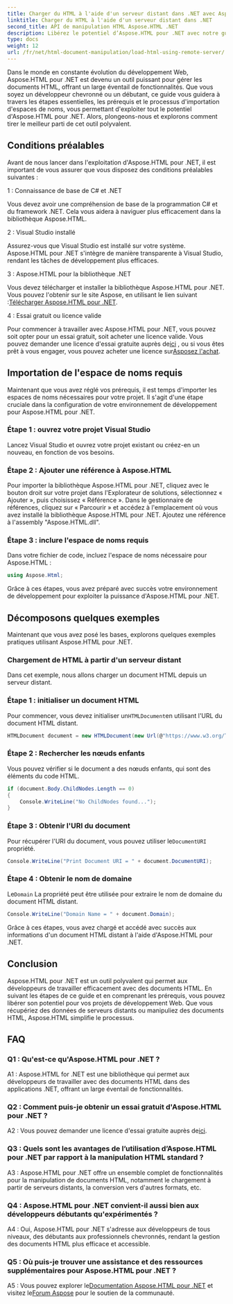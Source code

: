 ```yaml
---
title: Charger du HTML à l'aide d'un serveur distant dans .NET avec Aspose.HTML
linktitle: Charger du HTML à l'aide d'un serveur distant dans .NET
second_title: API de manipulation HTML Aspose.HTML .NET
description: Libérez le potentiel d’Aspose.HTML pour .NET avec notre guide complet. Découvrez comment importer des espaces de noms, accéder à des documents HTML distants, et bien plus encore.
type: docs
weight: 12
url: /fr/net/html-document-manipulation/load-html-using-remote-server/
---
```


Dans le monde en constante évolution du développement Web, Aspose.HTML pour .NET est devenu un outil puissant pour gérer les documents HTML, offrant un large éventail de fonctionnalités. Que vous soyez un développeur chevronné ou un débutant, ce guide vous guidera à travers les étapes essentielles, les prérequis et le processus d'importation d'espaces de noms, vous permettant d'exploiter tout le potentiel d'Aspose.HTML pour .NET. Alors, plongeons-nous et explorons comment tirer le meilleur parti de cet outil polyvalent.

## Conditions préalables

Avant de nous lancer dans l'exploitation d'Aspose.HTML pour .NET, il est important de vous assurer que vous disposez des conditions préalables suivantes :

1 : Connaissance de base de C# et .NET

Vous devez avoir une compréhension de base de la programmation C# et du framework .NET. Cela vous aidera à naviguer plus efficacement dans la bibliothèque Aspose.HTML.

2 : Visual Studio installé

Assurez-vous que Visual Studio est installé sur votre système. Aspose.HTML pour .NET s'intègre de manière transparente à Visual Studio, rendant les tâches de développement plus efficaces.

3 : Aspose.HTML pour la bibliothèque .NET

 Vous devez télécharger et installer la bibliothèque Aspose.HTML pour .NET. Vous pouvez l'obtenir sur le site Aspose, en utilisant le lien suivant :[Télécharger Aspose.HTML pour .NET](https://releases.aspose.com/html/net/).

4 : Essai gratuit ou licence valide

 Pour commencer à travailler avec Aspose.HTML pour .NET, vous pouvez soit opter pour un essai gratuit, soit acheter une licence valide. Vous pouvez demander une licence d'essai gratuite auprès de[ici](https://releases.aspose.com/) , ou si vous êtes prêt à vous engager, vous pouvez acheter une licence sur[Asposez l'achat](https://purchase.aspose.com/buy).

## Importation de l'espace de noms requis

Maintenant que vous avez réglé vos prérequis, il est temps d'importer les espaces de noms nécessaires pour votre projet. Il s'agit d'une étape cruciale dans la configuration de votre environnement de développement pour Aspose.HTML pour .NET.

### Étape 1 : ouvrez votre projet Visual Studio

Lancez Visual Studio et ouvrez votre projet existant ou créez-en un nouveau, en fonction de vos besoins.

### Étape 2 : Ajouter une référence à Aspose.HTML

Pour importer la bibliothèque Aspose.HTML pour .NET, cliquez avec le bouton droit sur votre projet dans l'Explorateur de solutions, sélectionnez « Ajouter », puis choisissez « Référence ». Dans le gestionnaire de références, cliquez sur « Parcourir » et accédez à l'emplacement où vous avez installé la bibliothèque Aspose.HTML pour .NET. Ajoutez une référence à l'assembly "Aspose.HTML.dll".

### Étape 3 : inclure l'espace de noms requis

Dans votre fichier de code, incluez l'espace de noms nécessaire pour Aspose.HTML :

```csharp
using Aspose.Html;
```

Grâce à ces étapes, vous avez préparé avec succès votre environnement de développement pour exploiter la puissance d'Aspose.HTML pour .NET.

## Décomposons quelques exemples

Maintenant que vous avez posé les bases, explorons quelques exemples pratiques utilisant Aspose.HTML pour .NET.

### Chargement de HTML à partir d'un serveur distant

Dans cet exemple, nous allons charger un document HTML depuis un serveur distant.

### Étape 1 : initialiser un document HTML

 Pour commencer, vous devez initialiser un`HTMLDocument`en utilisant l'URL du document HTML distant.

```csharp
HTMLDocument document = new HTMLDocument(new Url(@"https://www.w3.org/TR/html5/"));
```

### Étape 2 : Rechercher les nœuds enfants

Vous pouvez vérifier si le document a des nœuds enfants, qui sont des éléments du code HTML.

```csharp
if (document.Body.ChildNodes.Length == 0)
{
    Console.WriteLine("No ChildNodes found...");
}
```

### Étape 3 : Obtenir l'URI du document

 Pour récupérer l'URI du document, vous pouvez utiliser le`DocumentURI` propriété.

```csharp
Console.WriteLine("Print Document URI = " + document.DocumentURI);
```

### Étape 4 : Obtenir le nom de domaine

 Le`Domain` La propriété peut être utilisée pour extraire le nom de domaine du document HTML distant.

```csharp
Console.WriteLine("Domain Name = " + document.Domain);
```

Grâce à ces étapes, vous avez chargé et accédé avec succès aux informations d'un document HTML distant à l'aide d'Aspose.HTML pour .NET.

## Conclusion

Aspose.HTML pour .NET est un outil polyvalent qui permet aux développeurs de travailler efficacement avec des documents HTML. En suivant les étapes de ce guide et en comprenant les prérequis, vous pouvez libérer son potentiel pour vos projets de développement Web. Que vous récupériez des données de serveurs distants ou manipuliez des documents HTML, Aspose.HTML simplifie le processus.

## FAQ

### Q1 : Qu'est-ce qu'Aspose.HTML pour .NET ?

A1 : Aspose.HTML for .NET est une bibliothèque qui permet aux développeurs de travailler avec des documents HTML dans des applications .NET, offrant un large éventail de fonctionnalités.

### Q2 : Comment puis-je obtenir un essai gratuit d'Aspose.HTML pour .NET ?

 A2 : Vous pouvez demander une licence d'essai gratuite auprès de[ici](https://releases.aspose.com/).

### Q3 : Quels sont les avantages de l’utilisation d’Aspose.HTML pour .NET par rapport à la manipulation HTML standard ?

A3 : Aspose.HTML pour .NET offre un ensemble complet de fonctionnalités pour la manipulation de documents HTML, notamment le chargement à partir de serveurs distants, la conversion vers d'autres formats, etc.

### Q4 : Aspose.HTML pour .NET convient-il aussi bien aux développeurs débutants qu'expérimentés ?

A4 : Oui, Aspose.HTML pour .NET s'adresse aux développeurs de tous niveaux, des débutants aux professionnels chevronnés, rendant la gestion des documents HTML plus efficace et accessible.

### Q5 : Où puis-je trouver une assistance et des ressources supplémentaires pour Aspose.HTML pour .NET ?

 A5 : Vous pouvez explorer le[Documentation Aspose.HTML pour .NET](https://reference.aspose.com/html/net/) et visitez le[Forum Aspose](https://forum.aspose.com/) pour le soutien de la communauté.